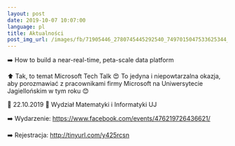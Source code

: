 ```yaml
---
layout: post
date: 2019-10-07 10:07:00
language: pl
title: Aktualności
post_img_url: /images/fb/71905446_2780745445292540_7497015047533625344_n.png
---
```


➡️ How to build a near-real-time, peta-scale data platform 

⬆ Tak, to temat Microsoft Tech Talk 😍
To jedyna i niepowtarzalna okazja, aby porozmawiać z pracownikami firmy Microsoft na Uniwersytecie Jagiellońskim w tym roku 😊

📅 22.10.2019
🏢 Wydział Matematyki i Informatyki UJ

➡️ Wydarzenie:
https://www.facebook.com/events/476219726436621/

➡️ Rejestracja: 
http://tinyurl.com/y425rcsn